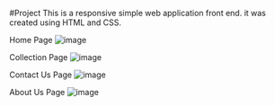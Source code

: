 #Project
This is a responsive simple web application front end. it was created using HTML and CSS. 

Home Page
![image](https://github.com/Roshan-Sandaruwan/hobbynut/assets/112076077/66c7bd31-d277-47bf-8713-1c116f3369ba)

Collection Page
![image](https://github.com/Roshan-Sandaruwan/hobbynut/assets/112076077/64b91a84-7861-498c-9cd4-9b17502cfd15)

Contact Us Page
![image](https://github.com/Roshan-Sandaruwan/hobbynut/assets/112076077/1593196b-0ed0-4630-93ab-047f933e82e1)

About Us Page
![image](https://github.com/Roshan-Sandaruwan/hobbynut/assets/112076077/8aea8c5e-eb07-4793-9378-3ca8c3759a75)

